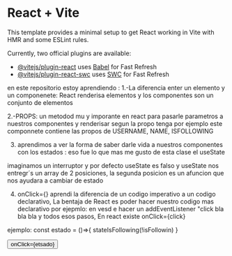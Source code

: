 # React + Vite

This template provides a minimal setup to get React working in Vite with HMR and some ESLint rules.

Currently, two official plugins are available:

- [@vitejs/plugin-react](https://github.com/vitejs/vite-plugin-react/blob/main/packages/plugin-react/README.md) uses [Babel](https://babeljs.io/) for Fast Refresh
- [@vitejs/plugin-react-swc](https://github.com/vitejs/vite-plugin-react-swc) uses [SWC](https://swc.rs/) for Fast Refresh


en este repositorio estoy aprendiendo : 
1.-La diferencia enter un elemento y un componenete: React renderisa elementos y los componentes son un conjunto de elementos

2.-PROPS: un metodod mu y imporante en react para pasarle parametros a nuestros componentes y renderisar segun la propo tenga por ejemplo este componnete contiene las propos de USERNAME, NAME, ISFOLLOWING 

3. aprendimos a ver la forma de saber darle vida a nuestros componentes con los estados : eso fue lo que mas me gusto de esta clase el useState

 imaginamos un interruptor y por defecto useState es falso y useState nos entregr´s un array de 2 posiciones, la segunda posicion es un afuncion que nos ayudara a cambiar de estado  

 4. onClick={}
 aprendi la diferencia de un codigo imperativo a un codigo declarativo, La bentaja de React es poder hacer nuestro codigo mas declarativo
 por ejepmlo: en vesd e hacer un addEventListener "click bla bla bla y todos esos pasos, En react existe onClick={click}


 ejemplo:  const estado = ()=>{
    stateIsFollowing(!isFollowin)
 }

 <button>onClick={etsado}</button>